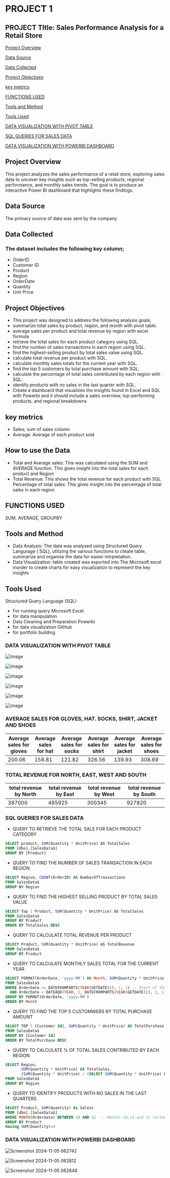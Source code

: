 # PROJECT 1
## PROJECT TItle: Sales Performance Analysis for a Retail Store 

[Project Overview](#project-overview)

[Data Source](#data-source)

[Data Collected](#data-collected)

[Project Objectives](#project-objectives)

[key metrics](#key-mertics)

[FUNCTIONS USED](#functions-used)

[Tools and Method](#tools-and-method)

[Tools Used](#tools-used)

[DATA VISUALIZATION WITH PIVOT TABLE](#data-visualization-with-pivot-table)

[SQL QUERIES FOR SALES DATA](#sql-queries-for-sales-data)

[DATA VISUALIZATION WITH POWERBI DASHBOARD](#data-visualization-with-powerbi-dashboard)

## Project Overview
This project analyzes the sales performance of a retail store, exploring sales data to uncover key insights such as top-selling products, regional performance, and monthly sales trends. The goal is to produce an interactive Power BI dashboard that highlights these findings. 
## Data Source
The primary source of data was sent by the company
## Data Collected
### The dataset includes the following key column;
- OrderID
- Customer ID
- Product
- Region
- OrderDate
- Quantity
- Unit Price

 ## Project Objectives
- This project was designed to address the following analysis goals;
- summarize total sales by product, region, and month with pivot table.
- average sales per product and total revenue by region with excel formula
- retrieve the total sales for each product category using SQL.
- find the number of sales transactions in each region using SQL.
- find the highest-selling product by total sales value using SQL.
- calculate total revenue per product with SQL.
- calculate monthly sales totals for the current year with SQL.
- find the top 5 customers by total purchase amount with SQL.
- calculate the percentage of total sales contributed by each region with SQL.
- identify products with no sales in the last quarter with SQL.
- Create a dashboard that visualizes the insights found in Excel and SQL with Powerbi and it should include a sales overview, top-performing products, and regional breakdowns
 ## key metrics 
- Sales; sum of sales column
- Average: Average of each product sold

 ## How to use the Data
- Total and Average sales: This was calculated using the SUM and AVERAGE function. This gives insight into the total sales for each product and Region
- Total Revenue: This shows the total revenue for each product with SQL
  Percentage of total sales: This gives insight into the percentage of total sales in each region
## FUNCTIONS USED
SUM, AVERAGE, GROUPBY
## Tools and Method
- Data Analysis: The data was analysed using Structured Query Langurage ( SQL), utilizing the various functions  to cteate table, summarize and organise the data for easier intrpretation.
- Data Visualization: table created was exported into The Microsoft excel inorder to create charts for easy visualization to represent the key insights
## Tools Used
 Structured Query Language (SQL)
- For running query
Microsoft Excel
- for data manipulation
- Data Cleaning and Preparation
Powerbi
- for data visualization
GitHub
- for portfolio building

 
### DATA VISUALIZATION WITH PIVOT TABLE
	
![image](https://github.com/user-attachments/assets/50113805-7402-49c7-9556-e8f1e77ddcd7)
	
![image](https://github.com/user-attachments/assets/45893bbf-d05f-41b5-b827-639b2b42a676)


![image](https://github.com/user-attachments/assets/15252824-85c4-43b6-a93b-6eaf150f4632)

	
![image](https://github.com/user-attachments/assets/77af6086-4263-437b-b0c5-9de5b39c41bb)
	
![image](https://github.com/user-attachments/assets/d2adbe1b-0e36-4340-8171-b0a818775115)

![image](https://github.com/user-attachments/assets/e87008c9-547d-40eb-9876-cb6f4a48a13b)


### AVERAGE SALES FOR GLOVES, HAT. SOCKS, SHIRT, JACKET AND SHOES
|Average sales for gloves|Average sales for hat|Average sales for socks|Average sales for shirt|Average sales for jacket|Average sales for shoes|
|-----------|---------|---------|---------|--------|----------|
|200.06|158.81|121.82|326.56|139.93|308.69|


### TOTAL REVENUE FOR NORTH, EAST, WEST AND SOUTH
|total revenue by North|total revenue by East|total revenue by West|total revenue by South|
|-----------|---------|---------|---------|
|387000|485925|300345|927820|


### SQL QUERIES FOR SALES DATA
- QUERY TO RETRIEVE THE TOTAL SALE FOR EACH PRODUCT CATEGORY
 ```SQL
SELECT product, SUM(Quantity * UnitPrice) AS TotalSales
FROM [dbo].[SalesData$]
GROUP BY [Product]
  ```
- QUERY TO FIND THE NUMBER OF SALES TRANSACTION IN EACH REGION
```SQL
SELECT Region, COUNT(OrderID) AS NumberOfTransactions
FROM SalesData$
GROUP BY Region
```
- QUERY TO FIND THE HIGHEST SELLING PRODUCT BY TOTAL SALES VALUE
 ```SQL
SELECT Top 1 Product, SUM(Quantity * UnitPrice) AS TotalSales
FROM SalesData$
GROUP BY Product
ORDER BY TotalSales DESC
```
- QUERY TO CALCULATE TOTAL REVENUE PER PRODUCT

``` SQL
SELECT Product, SUM(Quantity * UnitPrice) AS TotalRevenue
FROM SalesData$
GROUP BY Product
```
- QUERY TO CALCULATE MONTHLY SALES TOTAL FOR THE CURRENT YEAR
``` SQL
SELECT FORMAT(OrderDate, 'yyyy-MM') AS Month, SUM(Quantity * UnitPrice) AS TotalSales
FROM SalesData$
WHERE OrderDate >= DATEFROMPARTS(YEAR(GETDATE()), 1, 1) -- Start of the current year
  AND OrderDate < DATEADD(YEAR, 1, DATEFROMPARTS(YEAR(GETDATE()), 1, 1)) -- Start of the next year
GROUP BY FORMAT(OrderDate, 'yyyy-MM')
ORDER BY Month
```
- QUERY TO FIND THE TOP 5 CUSTOMWERS BY TOTAL PURCHASE AMOUNT

``` SQL
SELECT TOP 5 [Customer Id], SUM(Quantity * UnitPrice) AS TotalPurchase
FROM SalesData$
GROUP BY [Customer Id]
ORDER BY TotalPurchase DESC
```
- QUERY TO CALCULATE % OF TOTAL SALES CONTRIBUTED BY EACH REGION
``` SQL
SELECT Region, 
       SUM(Quantity * UnitPrice) AS TotalSales,
       (SUM(Quantity * UnitPrice) / (SELECT SUM(Quantity * UnitPrice) FROM SalesData$) * 100) AS PercentageContribution
FROM SalesData$
GROUP BY Region
```
- QUERY TO IDENTIFY PRODUCTS WITH NO SALES IN THE LAST QUARTERS
``` SQL
SELECT Product, SUM(Quantity) As Saless
FROM [dbo].[SalesData$]
WHERE MONTH(Orderdate) BETWEEN 10 AND 12  ---Months 10,11 and 12 (october to december)
GROUP BY Product
Having SUM(Quantity)=0
```



### DATA VISUALIZATION WITH POWERBI DASHBOARD
![Screenshot 2024-11-05 062742](https://github.com/user-attachments/assets/985e45cf-21fb-407b-a83d-e7aab8a12690)


![Screenshot 2024-11-05 062812](https://github.com/user-attachments/assets/b6047ea6-bea6-4520-a980-34bb5cf90f00)


![Screenshot 2024-11-05 062848](https://github.com/user-attachments/assets/c5bc376b-b0fc-4937-858e-bd14d7584f2a)



